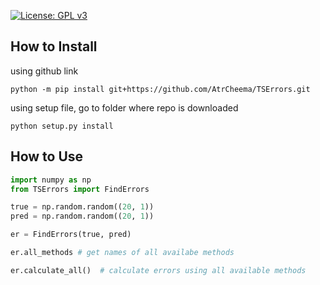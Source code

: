 
[![License: GPL v3](https://img.shields.io/badge/License-GPL%20v3-blue.svg)](https://www.gnu.org/licenses/gpl-3.0)


## How to Install

using github link

	python -m pip install git+https://github.com/AtrCheema/TSErrors.git

using setup file, go to folder where repo is downloaded

    python setup.py install

## How to Use

```python
import numpy as np
from TSErrors import FindErrors

true = np.random.random((20, 1))
pred = np.random.random((20, 1))

er = FindErrors(true, pred)

er.all_methods # get names of all availabe methods

er.calculate_all()  # calculate errors using all available methods
```